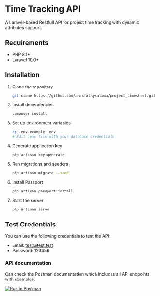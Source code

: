 # Time Tracking API

A Laravel-based Restfull API for project time tracking with dynamic attributes support.


## Requirements

- PHP 8.1+
- Laravel 10.0+


## Installation

1. Clone the repository
   ```bash
   git clone https://github.com/anasfathysalama/project_timesheet.git
   ```

2. Install dependencies
   ```bash
   composer install
   ```

3. Set up environment variables
   ```bash
   cp .env.example .env
   # Edit .env file with your database credentials
   ```
   
4. Generate application key
   ```bash
   php artisan key:generate
   ```

5. Run migrations and seeders
   ```bash
   php artisan migrate --seed
   ```

6. Install Passport
   ```bash
   php artisan passport:install
   ```

7. Start the server
   ```bash
   php artisan serve
   ```

## Test Credentials

You can use the following credentials to test the API:

- Email: test@test.test
- Password: 123456


### API documentation

Can check the Postman documentation which includes all API endpoints with examples:

[![Run in Postman](https://run.pstmn.io/button.svg)](https://documenter.getpostman.com/view/10076766/2sAYdkGogU)

